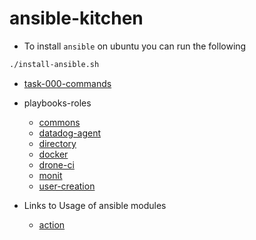 # ansible-kitchen

- To install `ansible` on ubuntu you can run the following
```bash
./install-ansible.sh
```

- [task-000-commands](task-000-commands)
- playbooks-roles
    - [commons](playbooks/roles/commons)
    - [datadog-agent](playbooks/roles/datadog-agent)
    - [directory](playbooks/roles/directory)
    - [docker](playbooks/roles/docker)
    - [drone-ci](playbooks/roles/drone-ci)
    - [monit](playbooks/roles/monit)
    - [user-creation](playbooks/roles/user)
    


- Links to Usage of ansible modules
  - [action]()

    
